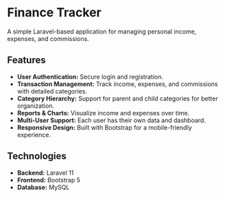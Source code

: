 <h1>Finance Tracker</h1>
<p>A simple Laravel-based application for managing personal income, expenses, and commissions.</p>

<h2>Features</h2>
<ul>
    <li><strong>User Authentication:</strong> Secure login and registration.</li>
    <li><strong>Transaction Management:</strong> Track income, expenses, and commissions with detailed categories.</li>
    <li><strong>Category Hierarchy:</strong> Support for parent and child categories for better organization.</li>
    <li><strong>Reports & Charts:</strong> Visualize income and expenses over time.</li>
    <li><strong>Multi-User Support:</strong> Each user has their own data and dashboard.</li>
    <li><strong>Responsive Design:</strong> Built with Bootstrap for a mobile-friendly experience.</li>
</ul>

<h2>Technologies</h2>
<ul>
    <li><strong>Backend:</strong> Laravel 11</li>
    <li><strong>Frontend:</strong> Bootstrap 5</li>
    <li><strong>Database:</strong> MySQL</li>
</ul>
